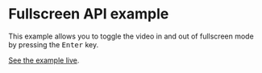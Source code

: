 
# Fullscreen API example

This example allows you to toggle the video in and out of fullscreen mode by pressing the <kbd>Enter</kbd> key.

[See the example live](https://mdn.github.io/dom-examples/fullscreen-api/).